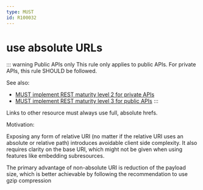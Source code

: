 ```yaml
---
type: MUST
id: R100032
---
```


# use absolute URLs

::: warning Public APIs only
This rule only applies to public APIs. For private APIs, this rule SHOULD be followed.

See also:
* [MUST implement REST maturity level 2 for private APIs](../050_hypermedia/1010_must-implement-rest-maturity-level-2-for-private-apis.md) 
* [MUST implement REST maturity level 3 for public APIs](../050_hypermedia/1020_must-implement-rest-maturity-level-3-for-public-apis.md)
:::

Links to other resource must always use full, absolute hrefs.

Motivation: 

Exposing any form of relative URI (no matter if the relative URI uses an absolute or relative path) 
introduces avoidable client side complexity. It also requires clarity on the base URI, which might not be given when 
using features like embedding subresources. 

The primary advantage of non-absolute URI is reduction of the payload size, 
which is better achievable by following the recommendation to use gzip compression

